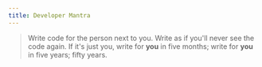 ```yaml
---
title: Developer Mantra
---
```


> Write code for the person next to you. Write as if you'll never see the code again. If it's just you, write for **you** in five months; write for **you** in five years; fifty years.
